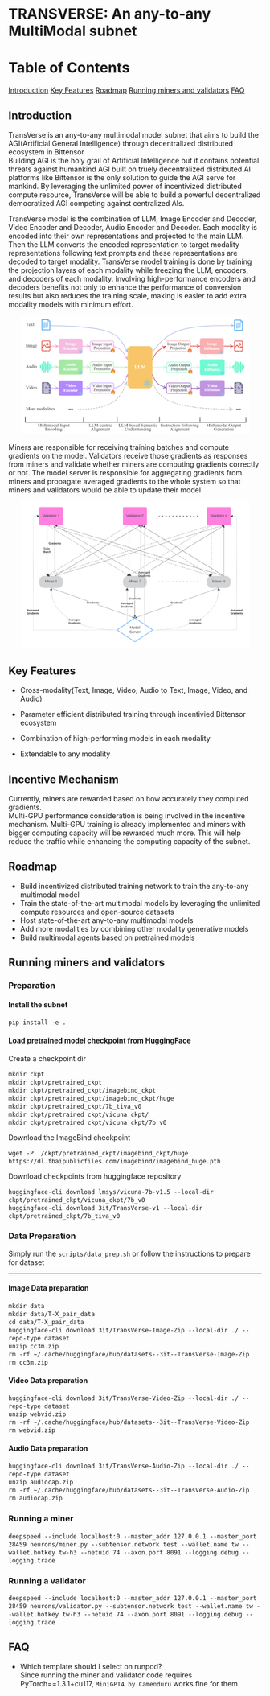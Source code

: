 # TRANSVERSE: An any-to-any MultiModal subnet




# Table of Contents
[Introduction](#introduction)
[Key Features](#key-features)
[Roadmap](#roadmap)
[Running miners and validators](#running-miners-and-validators)
[FAQ](#faq)

## Introduction
TransVerse is an any-to-any multimodal model subnet that aims to build the AGI(Artificial General Intelligence) through decentralized distributed ecosystem in Bittensor\
Building AGI is the holy grail of Artificial Intelligence but it contains potential threats against humankind
AGI built on truely decentralized distributed AI platforms like Bittensor is the only solution to guide the AGI serve for mankind.
By leveraging the unlimited power of incentivized distributed compute resource, TransVerse will be able to build a powerful decentralized democratized AGI competing against centralized AIs.

TransVerse model is the combination of LLM, Image Encoder and Decoder, Video Encoder and Decoder, Audio Encoder and Decoder.
Each modality is encoded into their own representations and projected to the main LLM.
Then the LLM converts the encoded representation to target modality representations following text prompts and these representations are decoded to target modality.
TransVerse model training is done by training the projection layers of each modality while freezing the LLM, encoders, and decoders of each modality.
Involving high-performance encoders and decoders benefits not only to enhance the performance of conversion results but also reduces the training scale, making is easier to add extra modality models with minimum effort.


<img src="docs/imgs/model-structure.png"
alt="Brief structure of Distributed Training"
style="
padding-left: 5%; 
margin: auto;
width: 90%;
height: 90%;" />

Miners are responsible for receiving training batches and compute gradients on the model.
Validators receive those gradients as responses from miners and validate whether miners are computing gradients correctly or not.
The model server is responsible for aggregating gradients from miners and propagate averaged gradients to the whole system so that miners and validators would be able to update their model

<img src="docs/imgs/distributed-training.png"
alt="Brief structure of Distributed Training"
style="
padding-left: 5%; 
margin: auto;
width: 90%;
height: 90%;" />

## Key Features
- Cross-modality(Text, Image, Video, Audio to Text, Image, Video, and Audio)

- Parameter efficient distributed training through incentivied Bittensor ecosystem

- Combination of high-performing models in each modality

- Extendable to any modality

## Incentive Mechanism
Currently, miners are rewarded based on how accurately they computed gradients.\
Multi-GPU performance consideration is being involved in the incentive mechanism.
Multi-GPU training is already implemented and miners with bigger computing capacity will be rewarded much more.
This will help reduce the traffic while enhancing the computing capacity of the subnet.

## Roadmap
- Build incentivized distributed training network to train the any-to-any multimodal model
- Train the state-of-the-art multimodal models by leveraging the unlimited compute resources and open-source datasets
- Host state-of-the-art any-to-any multimodal models
- Add more modalities by combining other modality generative models
- Build multimodal agents based on pretrained models

## Running miners and validators
### Preparation

#### Install the subnet
```
pip install -e .
```

#### Load pretrained model checkpoint from HuggingFace
Create a checkpoint dir
```
mkdir ckpt
mkdir ckpt/pretrained_ckpt
mkdir ckpt/pretrained_ckpt/imagebind_ckpt
mkdir ckpt/pretrained_ckpt/imagebind_ckpt/huge
mkdir ckpt/pretrained_ckpt/7b_tiva_v0
mkdir ckpt/pretrained_ckpt/vicuna_ckpt/
mkdir ckpt/pretrained_ckpt/vicuna_ckpt/7b_v0
```

Download the ImageBind checkpoint
```
wget -P ./ckpt/pretrained_ckpt/imagebind_ckpt/huge https://dl.fbaipublicfiles.com/imagebind/imagebind_huge.pth
```


Download checkpoints from huggingface repository
```
huggingface-cli download lmsys/vicuna-7b-v1.5 --local-dir ckpt/pretrained_ckpt/vicuna_ckpt/7b_v0
huggingface-cli download 3it/TransVerse-v1 --local-dir ckpt/pretrained_ckpt/7b_tiva_v0
```

### Data Preparation
Simply run the `scripts/data_prep.sh` or follow the instructions to prepare for dataset

---
#### Image Data preparation
```
mkdir data
mkdir data/T-X_pair_data
cd data/T-X_pair_data
huggingface-cli download 3it/TransVerse-Image-Zip --local-dir ./ --repo-type dataset
unzip cc3m.zip
rm -rf ~/.cache/huggingface/hub/datasets--3it--TransVerse-Image-Zip
rm cc3m.zip
```
#### Video Data preparation
```
huggingface-cli download 3it/TransVerse-Video-Zip --local-dir ./ --repo-type dataset
unzip webvid.zip
rm -rf ~/.cache/huggingface/hub/datasets--3it--TransVerse-Video-Zip
rm webvid.zip
```
#### Audio Data preparation
```
huggingface-cli download 3it/TransVerse-Audio-Zip --local-dir ./ --repo-type dataset
unzip audiocap.zip
rm -rf ~/.cache/huggingface/hub/datasets--3it--TransVerse-Audio-Zip
rm audiocap.zip
```

### Running a miner
```
deepspeed --include localhost:0 --master_addr 127.0.0.1 --master_port 28459 neurons/miner.py --subtensor.network test --wallet.name tw --wallet.hotkey tw-h3 --netuid 74 --axon.port 8091 --logging.debug --logging.trace
```

### Running a validator
```
deepspeed --include localhost:0 --master_addr 127.0.0.1 --master_port 28459 neurons/validator.py --subtensor.network test --wallet.name tw --wallet.hotkey tw-h3 --netuid 74 --axon.port 8091 --logging.debug --logging.trace
```


## FAQ
- Which template should I select on runpod?\
Since running the miner and validator code requires PyTorch==1.3.1+cu117, `MiniGPT4 by Camenduru` works fine for them
